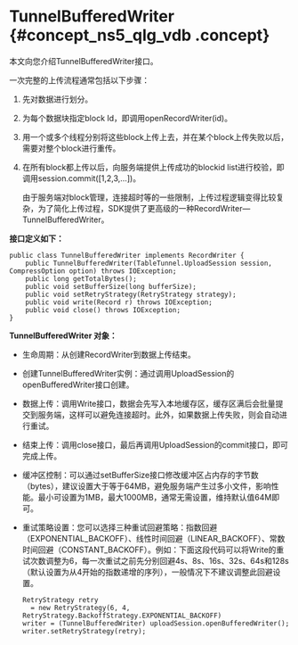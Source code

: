 # TunnelBufferedWriter {#concept_ns5_qlg_vdb .concept}

本文向您介绍TunnelBufferedWriter接口。

一次完整的上传流程通常包括以下步骤：

1.  先对数据进行划分。
2.  为每个数据块指定block Id，即调用openRecordWriter\(id\)。
3.  用一个或多个线程分别将这些block上传上去，并在某个block上传失败以后，需要对整个block进行重传。
4.  在所有block都上传以后，向服务端提供上传成功的blockid list进行校验，即调用session.commit\(\[1,2,3,…\]\)。

    由于服务端对block管理，连接超时等的一些限制，上传过程逻辑变得比较复杂，为了简化上传过程，SDK提供了更高级的一种RecordWriter—TunnelBufferedWriter。


**接口定义如下：** 

```language-java
public class TunnelBufferedWriter implements RecordWriter {
    public TunnelBufferedWriter(TableTunnel.UploadSession session, CompressOption option) throws IOException;
    public long getTotalBytes();
    public void setBufferSize(long bufferSize);
    public void setRetryStrategy(RetryStrategy strategy);
    public void write(Record r) throws IOException;
    public void close() throws IOException;
}
```

**TunnelBufferedWriter 对象：** 

-   生命周期：从创建RecordWriter到数据上传结束。
-   创建TunnelBufferedWriter实例：通过调用UploadSession的openBufferedWriter接口创建。
-   数据上传：调用Write接口，数据会先写入本地缓存区，缓存区满后会批量提交到服务端，这样可以避免连接超时。此外，如果数据上传失败，则会自动进行重试。
-   结束上传：调用close接口，最后再调用UploadSession的commit接口，即可完成上传。
-   缓冲区控制：可以通过setBufferSize接口修改缓冲区占内存的字节数（bytes），建议设置大于等于64MB，避免服务端产生过多小文件，影响性能。最小可设置为1MB，最大1000MB，通常无需设置，维持默认值64M即可。
-   重试策略设置：您可以选择三种重试回避策略：指数回避（EXPONENTIAL\_BACKOFF）、线性时间回避（LINEAR\_BACKOFF）、常数时间回避（CONSTANT\_BACKOFF）。例如：下面这段代码可以将Write的重试次数调整为6，每一次重试之前先分别回避4s、8s、16s、32s、64s和128s（默认设置为从4开始的指数递增的序列），一般情况下不建议调整此回避设置。

    ```language-java
    RetryStrategy retry 
      = new RetryStrategy(6, 4, RetryStrategy.BackoffStrategy.EXPONENTIAL_BACKOFF)
    writer = (TunnelBufferedWriter) uploadSession.openBufferedWriter();
    writer.setRetryStrategy(retry);
    ```


